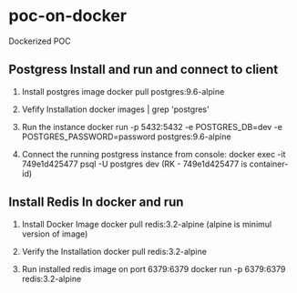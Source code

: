 # poc-on-docker
Dockerized POC 


Postgress Install and run and connect to client
-----------------------------------------------
1) Install postgres image 
    docker pull postgres:9.6-alpine

2) Vefify Installation
    docker images | grep 'postgres'

3) Run the instance
    docker run -p 5432:5432 -e POSTGRES_DB=dev -e POSTGRES_PASSWORD=password postgres:9.6-alpine

4) Connect the running postgress instance from console:
    docker exec -it 749e1d425477 psql -U postgres dev (RK - 749e1d425477 is container-id)




Install Redis In docker and run
-----------------------------------------------

1) Install Docker Image 
    docker pull redis:3.2-alpine   (alpine is minimul version of image)

2) Verify the Installation 
    docker pull redis:3.2-alpine

3) Run installed redis image on port 6379:6379
    docker run -p 6379:6379 redis:3.2-alpine
